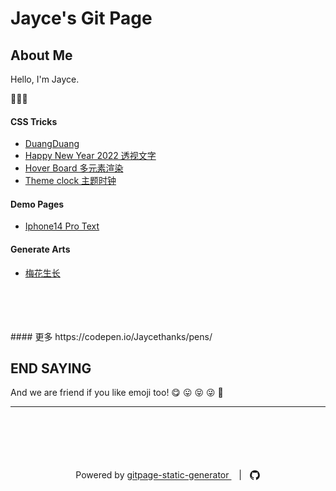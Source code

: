 # Jayce's Git Page

## About Me

Hello, I'm Jayce.

🥳🥳🥳

#### CSS Tricks
- [DuangDuang](https://jaycethanks.github.io/demos/CssTrick/DuangDuang/dist)
- [Happy New Year 2022 透视文字](https://jaycethanks.github.io/demos/CssTrick/HappyNewYear2022/dist)
- [Hover Board 多元素渲染](https://jaycethanks.github.io/demos/CssTrick/hover-board/dist)
- [Theme clock 主题时钟](https://jaycethanks.github.io/demos/CssTrick/theme-clock/dist)
#### Demo Pages

- [Iphone14 Pro Text
](https://jaycethanks.github.io/demos/DemoPages/iphone14pro-text/dist)
#### Generate Arts

- [梅花生长
](https://jaycethanks.github.io/demos/GenerateArts/plum-effect/dist)
<br/>
<br/>
<br/>
<br/>
#### 更多 https://codepen.io/Jaycethanks/pens/



## END SAYING

And we are friend if you like emoji too! 😋 😛 😝 😜 🤪









<hr />
<p style="text-align: center; margin-top: 100px">
  Powered by
  <a href="https://github.com/jaycethanks/gitpage-static-generator"> gitpage-static-generator </a> &nbsp;&nbsp; |&nbsp;&nbsp;  <a style="vertical-align:sub" href="https://github.com/jaycethanks" title="GitHub" class="jsx-75b7a50d20f1581e hover-black mr2">
  <svg viewBox="0 0 16 16" width="18" height="18" fill="currentColor" data-darkreader-inline-fill="" style="--darkreader-inline-fill:currentColor;"><path d="M14.0609 4.65755C13.435 3.58505 12.5859 2.73595 11.5135 2.11005C10.4409 1.48413 9.26999 1.17125 7.99989 1.17125C6.72994 1.17125 5.55864 1.48423 4.4863 2.11005C3.4138 2.73591 2.56476 3.58505 1.9388 4.65755C1.31295 5.73002 1 6.90116 1 8.17095C1 9.69625 1.44501 11.0678 2.33526 12.2861C3.22542 13.5044 4.37536 14.3474 5.78501 14.8153C5.94909 14.8457 6.07056 14.8243 6.14954 14.7516C6.22855 14.6787 6.26801 14.5875 6.26801 14.4782C6.26801 14.46 6.26644 14.296 6.26341 13.9861C6.26028 13.6761 6.25881 13.4057 6.25881 13.175L6.04917 13.2113C5.91551 13.2358 5.74689 13.2461 5.54331 13.2432C5.33983 13.2404 5.1286 13.219 4.90989 13.1794C4.69109 13.1401 4.48757 13.0489 4.29919 12.9062C4.11091 12.7634 3.97725 12.5764 3.89823 12.3457L3.80709 12.136C3.74634 11.9963 3.6507 11.8412 3.52004 11.6712C3.38937 11.501 3.25724 11.3856 3.12358 11.3249L3.05977 11.2792C3.01724 11.2488 2.97779 11.2122 2.9413 11.1697C2.90484 11.1273 2.87755 11.0847 2.85932 11.0421C2.84106 10.9995 2.85619 10.9646 2.90487 10.9371C2.95356 10.9097 3.04154 10.8964 3.1692 10.8964L3.35142 10.9236C3.47295 10.948 3.62328 11.0208 3.80259 11.1424C3.98181 11.2639 4.12914 11.4218 4.2446 11.6162C4.38443 11.8654 4.55289 12.0552 4.75046 12.1859C4.94788 12.3166 5.14692 12.3818 5.3474 12.3818C5.54788 12.3818 5.72103 12.3666 5.86692 12.3364C6.01265 12.306 6.14938 12.2603 6.27704 12.1996C6.33173 11.7923 6.48062 11.4794 6.72359 11.2607C6.37728 11.2243 6.06593 11.1695 5.78938 11.0966C5.51299 11.0236 5.22737 10.9052 4.93271 10.741C4.6379 10.577 4.39334 10.3733 4.19895 10.1304C4.00454 9.88734 3.84499 9.56824 3.72052 9.17337C3.59598 8.77835 3.5337 8.32268 3.5337 7.80622C3.5337 7.07086 3.77377 6.4451 4.2538 5.92858C4.02893 5.37573 4.05016 4.75597 4.31755 4.06936C4.49377 4.01461 4.75509 4.05569 5.1014 4.19236C5.44777 4.32909 5.70137 4.44621 5.86245 4.54332C6.02354 4.6404 6.15261 4.72267 6.24984 4.78939C6.81505 4.63147 7.39832 4.55249 7.99982 4.55249C8.60133 4.55249 9.18473 4.63147 9.74996 4.78939L10.0963 4.57075C10.3331 4.42486 10.6128 4.29116 10.9347 4.16963C11.2567 4.04816 11.503 4.0147 11.6732 4.06945C11.9465 4.75609 11.9709 5.37582 11.7459 5.92867C12.2259 6.4452 12.4661 7.07112 12.4661 7.80632C12.4661 8.32277 12.4036 8.77989 12.2793 9.17794C12.1548 9.57606 11.9938 9.89485 11.7964 10.135C11.5988 10.3751 11.3526 10.5771 11.058 10.7411C10.7633 10.9052 10.4776 11.0236 10.2012 11.0966C9.92465 11.1695 9.6133 11.2244 9.26699 11.2608C9.58284 11.5342 9.7408 11.9656 9.7408 12.555V14.478C9.7408 14.5872 9.77879 14.6784 9.85483 14.7513C9.93078 14.8241 10.0507 14.8455 10.2148 14.815C11.6246 14.3472 12.7746 13.5041 13.6647 12.2858C14.5547 11.0676 14.9999 9.69599 14.9999 8.17069C14.9996 6.90106 14.6865 5.73002 14.0609 4.65755Z"></path></svg>
  </a>
</p>


